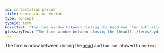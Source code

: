 ```yaml
---
id: contestation-period
title: Contestation Period
type: concept
typeid: term
hoverText: "The time window between closing the head and `fan out` allowed to `contest`."
glossaryText: "The time window between closing the [head](../terms/hydra-head) and `fan out` allowed to `contest`."
---
```


The time window between closing the [head](../terms/hydra-head) and `fan out` allowed to `contest`.

